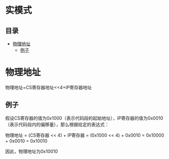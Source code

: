 # 实模式

## 目录

-   [物理地址](#物理地址)
    -   [例子](#例子)

# 物理地址

物理地址=CS寄存器地址<<4+IP寄存器地址

## 例子

假设CS寄存器的值为0x1000（表示代码段的起始地址），IP寄存器的值为0x0010（表示代码段内的偏移量），那么根据给定的表达式：

物理地址 = (CS寄存器 << 4) + IP寄存器 &#x20;
\= (0x1000 << 4) + 0x0010 &#x20;
\= 0x10000 + 0x0010 &#x20;
\= 0x10010

因此，物理地址为0x10010
